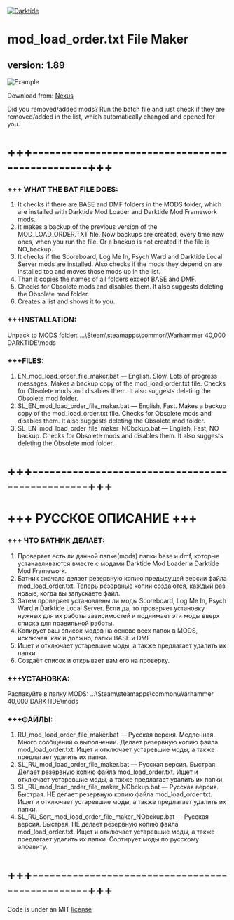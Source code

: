 [![Darktide](https://global-uploads.webflow.com/6346a2e14dce674426be40ac/637f9b5a8de2a3c4122f0291_6346ea11b9acfa58c8f5a014_Darktide_Logo_2022-2.png)](https://www.playdarktide.com)

# mod_load_order.txt File Maker

## version: 1.89

![Example](https://staticdelivery.nexusmods.com/mods/4943/images/headers/139_1681938046.jpg)

Download from: [Nexus](https://www.nexusmods.com/warhammer40kdarktide/mods/139)

Did you removed/added mods? Run the batch file and just check if they are removed/added in the list, which automatically changed and opened for you.
# +++------------------------------------------------+++

### +++ WHAT THE BAT FILE DOES:
1. It checks if there are BASE and DMF folders in the MODS folder, which are installed with Darktide Mod Loader and Darktide Mod Framework mods.
2. It makes a backup of the previous version of the MOD_LOAD_ORDER.TXT file. Now backups are created, every time new ones, when you run the file. Or a backup is not created if the file is NO_backup.
3. It checks if the Scoreboard, Log Me In, Psych Ward and Darktide Local Server mods are installed. Also checks if the mods they depend on are installed too and moves those mods up in the list.
4. Than it copies the names of all folders except BASE and DMF.
5. Сhecks for Obsolete mods and disables them. It also suggests deleting the Obsolete mod folder.
6. Creates a list and shows it to you.

### +++INSTALLATION:
Unpack to MODS folder:
...\Steam\steamapps\common\Warhammer 40,000 DARKTIDE\mods

### +++FILES:
1. EN_mod_load_order_file_maker.bat — English. Slow. Lots of progress messages.
Makes a backup copy of the mod_load_order.txt file. Checks for Obsolete mods and disables them. It also suggests deleting the Obsolete mod folder.
2. SL_EN_mod_load_order_file_maker.bat — English, Fast. Makes a backup copy of the mod_load_order.txt file. Checks for Obsolete mods and disables them. It also suggests deleting the Obsolete mod folder.
3. SL_EN_mod_load_order_file_maker_NObckup.bat — English, Fast, NO backup. Checks for Obsolete mods and disables them. It also suggests deleting the Obsolete mod folder.

# +++------------------------------------------------+++

# +++ РУССКОЕ ОПИСАНИЕ +++

### +++ ЧТО БАТНИК ДЕЛАЕТ:
1. Проверяет есть ли данной папке(mods) папки base и dmf, которые устанавливаются вместе с модами Darktide Mod Loader и Darktide Mod Framework.
2. Батник сначала делает резервную копию предыдущей версии файла mod_load_order.txt. Теперь резервные копии создаются, каждый раз новые, когда вы запускаете файл.
3. Затем проверяет установлены ли моды Scoreboard, Log Me In, Psych Ward и Darktide Local Server. Если да, то проверяет установку нужных для их работы зависимостей и поднимает эти моды вверх списка для правильной работы.
4. Копирует ваш список модов на основе всех папок в MODS, исключая, как и должно, папки BASE и DMF.
5. Ищет и отключает устаревшие моды, а также предлагает удалить их папки.
6. Создаёт список и открывает вам его на проверку.

### +++УСТАНОВКА:
Распакуйте в папку MODS:
...\Steam\steamapps\common\Warhammer 40,000 DARKTIDE\mods

### +++ФАЙЛЫ:
1. RU_mod_load_order_file_maker.bat — Русская версия. Медленная. Много сообщений о выполнении. Делает резервную копию файла mod_load_order.txt. Ищет и отключает устаревшие моды, а также предлагает удалить их папки.
2. SL_RU_mod_load_order_file_maker.bat — Русская версия. Быстрая. Делает резервную копию файла mod_load_order.txt. Ищет и отключает устаревшие моды, а также предлагает удалить их папки.
3. SL_RU_mod_load_order_file_maker_NObckup.bat — Русская версия. Быстрая. НЕ делает резервную копию файла mod_load_order.txt. Ищет и отключает устаревшие моды, а также предлагает удалить их папки.
4. SL_RU_Sort_mod_load_order_file_maker_NObckup.bat — Русская версия. Быстрая. НЕ делает резервную копию файла mod_load_order.txt. Ищет и отключает устаревшие моды, а также предлагает удалить их папки. Сортирует моды по русскому алфавиту.

# +++------------------------------------------------+++
Code is under an MIT [license](LICENSE)
